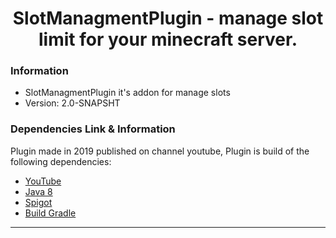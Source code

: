 <h1 align="center">SlotManagmentPlugin - manage slot limit for your minecraft server.</h1>

### Information 

* SlotManagmentPlugin it's addon for manage slots
* Version: 2.0-SNAPSHT

### Dependencies Link & Information

Plugin made in 2019 published on channel youtube,
Plugin is build of the following dependencies:

* [YouTube](https://www.youtube.com/watch?v=1wlcKw-SZGI)
* [Java 8](https://www.oracle.com/technetwork/java/javase/downloads/jdk8-downloads-2133151.html)
* [Spigot](https://www.google.pl/search?client=opera&q=spigot&sourceid=opera&ie=UTF-8&oe=UTF-8)
* [Build Gradle](https://gradle.org)
***

### 

